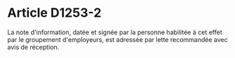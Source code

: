 # Article D1253-2

  
La note d'information, datée et signée par la personne habilitée à cet effet par le groupement d'employeurs, est adressée par lette recommandée avec avis de réception.
